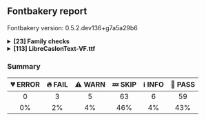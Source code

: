 ## Fontbakery report

Fontbakery version: 0.5.2.dev136+g7a5a29b6

<details>
<summary><b>[23] Family checks</b></summary>
<details>
<summary>:fire: <b>FAIL:</b> Check font has a license.</summary>

* [com.google.fonts/check/028](https://github.com/googlefonts/fontbakery/search?q=com.google.fonts/check/028)
* :fire: **FAIL** No license file was found. Please add an OFL.txt or a LICENSE.txt file. If you are running fontbakery on a Google Fonts upstream repo, which is fine, just make sure there is a temporary license file in the same folder. [code: no-license]

</details>
<details>
<summary>:information_source: <b>INFO:</b> Do we have the latest version of FontBakery installed?</summary>

* [com.google.fonts/check/fontbakery_version](https://github.com/googlefonts/fontbakery/search?q=com.google.fonts/check/fontbakery_version)
* :information_source: **INFO** fontbakery (0.6.0)  - Well designed Font QA tool, written in Python 3
  INSTALLED: 0.5.2.dev136+g7a5a29b6
  LATEST:    0.6.0

* :bread: **PASS** Font Bakery is up-to-date

</details>
<details>
<summary>:bread: <b>PASS:</b> Checking all files are in the same directory.</summary>

* [com.google.fonts/check/002](https://github.com/googlefonts/fontbakery/search?q=com.google.fonts/check/002)
* :bread: **PASS** All files are in the same directory.

</details>
<details>
<summary>:bread: <b>PASS:</b> Fonts have equal unicode encodings?</summary>

* [com.google.fonts/check/013](https://github.com/googlefonts/fontbakery/search?q=com.google.fonts/check/013)
* :bread: **PASS** Fonts have equal unicode encodings.

</details>
<details>
<summary>:bread: <b>PASS:</b> Make sure all font files have the same version value.</summary>

* [com.google.fonts/check/014](https://github.com/googlefonts/fontbakery/search?q=com.google.fonts/check/014)
* :bread: **PASS** All font files have the same version.

</details>
<details>
<summary>:bread: <b>PASS:</b> Fonts have consistent PANOSE proportion?</summary>

* [com.google.fonts/check/009](https://github.com/googlefonts/fontbakery/search?q=com.google.fonts/check/009)
* :bread: **PASS** Fonts have consistent PANOSE proportion.

</details>
<details>
<summary>:bread: <b>PASS:</b> Fonts have consistent PANOSE family type?</summary>

* [com.google.fonts/check/010](https://github.com/googlefonts/fontbakery/search?q=com.google.fonts/check/010)
* :bread: **PASS** Fonts have consistent PANOSE family type.

</details>
<details>
<summary>:bread: <b>PASS:</b> Fonts have consistent underline thickness?</summary>

* [com.google.fonts/check/008](https://github.com/googlefonts/fontbakery/search?q=com.google.fonts/check/008)
* :bread: **PASS** Fonts have consistent underline thickness.

</details>
<details>
<summary>:zzz: <b>SKIP:</b> Does DESCRIPTION file contain broken links?</summary>

* [com.google.fonts/check/003](https://github.com/googlefonts/fontbakery/search?q=com.google.fonts/check/003)
* :zzz: **SKIP** Unfulfilled Conditions: description

</details>
<details>
<summary>:zzz: <b>SKIP:</b> Is this a proper HTML snippet?</summary>

* [com.google.fonts/check/004](https://github.com/googlefonts/fontbakery/search?q=com.google.fonts/check/004)
* :zzz: **SKIP** Unfulfilled Conditions: descfile

</details>
<details>
<summary>:zzz: <b>SKIP:</b> DESCRIPTION.en_us.html must have more than 200 bytes.</summary>

* [com.google.fonts/check/005](https://github.com/googlefonts/fontbakery/search?q=com.google.fonts/check/005)
* :zzz: **SKIP** Unfulfilled Conditions: description

</details>
<details>
<summary>:zzz: <b>SKIP:</b> DESCRIPTION.en_us.html must have less than 1000 bytes.</summary>

* [com.google.fonts/check/006](https://github.com/googlefonts/fontbakery/search?q=com.google.fonts/check/006)
* :zzz: **SKIP** Unfulfilled Conditions: description

</details>
<details>
<summary>:zzz: <b>SKIP:</b> Font designer field in METADATA.pb must not be 'unknown'.</summary>

* [com.google.fonts/check/007](https://github.com/googlefonts/fontbakery/search?q=com.google.fonts/check/007)
* :zzz: **SKIP** Unfulfilled Conditions: family_metadata

</details>
<details>
<summary>:zzz: <b>SKIP:</b> METADATA.pb: Fontfamily is listed on Google Fonts API?</summary>

* [com.google.fonts/check/081](https://github.com/googlefonts/fontbakery/search?q=com.google.fonts/check/081)
* :zzz: **SKIP** Unfulfilled Conditions: family_metadata

</details>
<details>
<summary>:zzz: <b>SKIP:</b> METADATA.pb: check if fonts field only has unique "full_name" values.</summary>

* [com.google.fonts/check/083](https://github.com/googlefonts/fontbakery/search?q=com.google.fonts/check/083)
* :zzz: **SKIP** Unfulfilled Conditions: family_metadata

</details>
<details>
<summary>:zzz: <b>SKIP:</b> METADATA.pb: check if fonts field only contains unique style:weight pairs.</summary>

* [com.google.fonts/check/084](https://github.com/googlefonts/fontbakery/search?q=com.google.fonts/check/084)
* :zzz: **SKIP** Unfulfilled Conditions: family_metadata

</details>
<details>
<summary>:zzz: <b>SKIP:</b> METADATA.pb license is "APACHE2", "UFL" or "OFL"?</summary>

* [com.google.fonts/check/085](https://github.com/googlefonts/fontbakery/search?q=com.google.fonts/check/085)
* :zzz: **SKIP** Unfulfilled Conditions: family_metadata

</details>
<details>
<summary>:zzz: <b>SKIP:</b> METADATA.pb should contain at least "menu" and "latin" subsets.</summary>

* [com.google.fonts/check/086](https://github.com/googlefonts/fontbakery/search?q=com.google.fonts/check/086)
* :zzz: **SKIP** Unfulfilled Conditions: family_metadata

</details>
<details>
<summary>:zzz: <b>SKIP:</b> METADATA.pb subsets should be alphabetically ordered.</summary>

* [com.google.fonts/check/087](https://github.com/googlefonts/fontbakery/search?q=com.google.fonts/check/087)
* :zzz: **SKIP** Unfulfilled Conditions: family_metadata

</details>
<details>
<summary>:zzz: <b>SKIP:</b> METADATA.pb: Copyright notice is the same in all fonts?</summary>

* [com.google.fonts/check/088](https://github.com/googlefonts/fontbakery/search?q=com.google.fonts/check/088)
* :zzz: **SKIP** Unfulfilled Conditions: family_metadata

</details>
<details>
<summary>:zzz: <b>SKIP:</b> Check that METADATA.pb family values are all the same.</summary>

* [com.google.fonts/check/089](https://github.com/googlefonts/fontbakery/search?q=com.google.fonts/check/089)
* :zzz: **SKIP** Unfulfilled Conditions: family_metadata

</details>
<details>
<summary>:zzz: <b>SKIP:</b> METADATA.pb: According Google Fonts standards, families should have a Regular style.</summary>

* [com.google.fonts/check/090](https://github.com/googlefonts/fontbakery/search?q=com.google.fonts/check/090)
* :zzz: **SKIP** Unfulfilled Conditions: family_metadata

</details>
<details>
<summary>:zzz: <b>SKIP:</b> METADATA.pb: Regular should be 400.</summary>

* [com.google.fonts/check/091](https://github.com/googlefonts/fontbakery/search?q=com.google.fonts/check/091)
* :zzz: **SKIP** Unfulfilled Conditions: family_metadata, has_regular_style

</details>
<br>
</details>
<details>
<summary><b>[113] LibreCaslonText-VF.ttf</b></summary>
<details>
<summary>:fire: <b>FAIL:</b> Is 'gasp' table set to optimize rendering?</summary>

* [com.google.fonts/check/062](https://github.com/googlefonts/fontbakery/search?q=com.google.fonts/check/062)
* :fire: **FAIL** Font is missing the 'gasp' table. Try exporting the font with autohinting enabled.

</details>
<details>
<summary>:fire: <b>FAIL:</b> Font enables smart dropout control in "prep" table instructions?</summary>

* [com.google.fonts/check/072](https://github.com/googlefonts/fontbakery/search?q=com.google.fonts/check/072)
* :fire: **FAIL** 'prep' table does not contain TrueType  instructions enabling smart dropout control. To fix, export the font with autohinting enabled, or run ttfautohint on the font, or run the  `gftools fix-nonhinting` script.

</details>
<details>
<summary>:warning: <b>WARN:</b> Is font em size (ideally) equal to 1000?</summary>

* [com.google.fonts/check/116](https://github.com/googlefonts/fontbakery/search?q=com.google.fonts/check/116)
* :warning: **WARN** Font em size (2048) is not equal to 1000.

</details>
<details>
<summary>:warning: <b>WARN:</b> Check if each glyph has the recommended amount of contours.</summary>

* [com.google.fonts/check/153](https://github.com/googlefonts/fontbakery/search?q=com.google.fonts/check/153)
* :warning: **WARN** This check inspects the glyph outlines and detects the total number of contours in each of them. The expected values are infered from the typical ammounts of contours observed in a large collection of reference font families. The divergences listed below may simply indicate a significantly different design on some of your glyphs. On the other hand, some of these may flag actual bugs in the font such as glyphs mapped to an incorrect codepoint. Please consider reviewing the design and codepoint assignment of these to make sure they are correct.

The following glyphs do not have the recommended number of contours:

Glyph name: numbersign	Contours detected: 4	Expected: 2
Glyph name: dollar	Contours detected: 2	Expected: 1 or 3
Glyph name: plus	Contours detected: 2	Expected: 1
Glyph name: E	Contours detected: 2	Expected: 1
Glyph name: F	Contours detected: 2	Expected: 1
Glyph name: H	Contours detected: 3	Expected: 1
Glyph name: e	Contours detected: 1	Expected: 2
Glyph name: f	Contours detected: 2	Expected: 1
Glyph name: h	Contours detected: 2	Expected: 1
Glyph name: k	Contours detected: 3	Expected: 1 or 2
Glyph name: m	Contours detected: 3	Expected: 1
Glyph name: n	Contours detected: 2	Expected: 1
Glyph name: r	Contours detected: 2	Expected: 1
Glyph name: u	Contours detected: 2	Expected: 1
Glyph name: w	Contours detected: 2	Expected: 1
Glyph name: x	Contours detected: 3	Expected: 1
Glyph name: yen	Contours detected: 4	Expected: 1 or 2
Glyph name: Euro	Contours detected: 3	Expected: 1 or 2
Glyph name: logicalnot	Contours detected: 2	Expected: 1
Glyph name: plusminus	Contours detected: 3	Expected: 1 or 2
Glyph name: Egrave	Contours detected: 3	Expected: 2
Glyph name: Eacute	Contours detected: 3	Expected: 2
Glyph name: Ecircumflex	Contours detected: 3	Expected: 2
Glyph name: Edieresis	Contours detected: 4	Expected: 3
Glyph name: multiply	Contours detected: 2	Expected: 1
Glyph name: germandbls	Contours detected: 2	Expected: 1
Glyph name: egrave	Contours detected: 2	Expected: 3
Glyph name: eacute	Contours detected: 2	Expected: 3
Glyph name: ecircumflex	Contours detected: 2	Expected: 3
Glyph name: edieresis	Contours detected: 3	Expected: 4
Glyph name: eth	Contours detected: 3	Expected: 2
Glyph name: ntilde	Contours detected: 3	Expected: 2
Glyph name: ugrave	Contours detected: 3	Expected: 2
Glyph name: uacute	Contours detected: 3	Expected: 2
Glyph name: ucircumflex	Contours detected: 3	Expected: 2
Glyph name: udieresis	Contours detected: 4	Expected: 3
Glyph name: aogonek	Contours detected: 3	Expected: 2
Glyph name: dcroat	Contours detected: 3	Expected: 2
Glyph name: Emacron	Contours detected: 3	Expected: 2
Glyph name: emacron	Contours detected: 2	Expected: 3
Glyph name: Ebreve	Contours detected: 3	Expected: 2
Glyph name: ebreve	Contours detected: 2	Expected: 3
Glyph name: Edotaccent	Contours detected: 3	Expected: 2
Glyph name: edotaccent	Contours detected: 2	Expected: 3
Glyph name: Eogonek	Contours detected: 3	Expected: 1 or 2
Glyph name: Ecaron	Contours detected: 3	Expected: 2
Glyph name: ecaron	Contours detected: 2	Expected: 3
Glyph name: Hcircumflex	Contours detected: 4	Expected: 2
Glyph name: hcircumflex	Contours detected: 3	Expected: 2
Glyph name: hbar	Contours detected: 3	Expected: 1
Glyph name: uni0137	Contours detected: 4	Expected: 2 or 3
Glyph name: kgreenlandic	Contours detected: 3	Expected: 1 or 2
Glyph name: Lslash	Contours detected: 2	Expected: 1
Glyph name: lslash	Contours detected: 2	Expected: 1
Glyph name: nacute	Contours detected: 3	Expected: 2
Glyph name: uni0146	Contours detected: 3	Expected: 2
Glyph name: ncaron	Contours detected: 3	Expected: 2
Glyph name: napostrophe	Contours detected: 3	Expected: 2
Glyph name: Eng	Contours detected: 4	Expected: 1
Glyph name: eng	Contours detected: 3	Expected: 1
Glyph name: OE	Contours detected: 3	Expected: 2
Glyph name: racute	Contours detected: 3	Expected: 2
Glyph name: uni0157	Contours detected: 3	Expected: 2
Glyph name: rcaron	Contours detected: 3	Expected: 2
Glyph name: Tbar	Contours detected: 2	Expected: 1
Glyph name: tbar	Contours detected: 2	Expected: 1
Glyph name: utilde	Contours detected: 3	Expected: 2
Glyph name: umacron	Contours detected: 3	Expected: 2
Glyph name: ubreve	Contours detected: 3	Expected: 2
Glyph name: uring	Contours detected: 4	Expected: 3
Glyph name: uhungarumlaut	Contours detected: 4	Expected: 3
Glyph name: Uogonek	Contours detected: 2	Expected: 1
Glyph name: uogonek	Contours detected: 3	Expected: 1
Glyph name: wcircumflex	Contours detected: 3	Expected: 2
Glyph name: uni018F	Contours detected: 1	Expected: 2
Glyph name: uni01CC	Contours detected: 4	Expected: 3
Glyph name: uni01EA	Contours detected: 3	Expected: 2
Glyph name: uni01EB	Contours detected: 3	Expected: 2
Glyph name: uni0259	Contours detected: 1	Expected: 2
Glyph name: uni1E24	Contours detected: 4	Expected: 2
Glyph name: uni1E25	Contours detected: 3	Expected: 2
Glyph name: uni1E45	Contours detected: 3	Expected: 2
Glyph name: uni1E5B	Contours detected: 3	Expected: 2
Glyph name: wgrave	Contours detected: 3	Expected: 2
Glyph name: wacute	Contours detected: 3	Expected: 2
Glyph name: wdieresis	Contours detected: 4	Expected: 3
Glyph name: uni1EB8	Contours detected: 3	Expected: 2
Glyph name: uni1EB9	Contours detected: 2	Expected: 3
Glyph name: uni1EBC	Contours detected: 3	Expected: 2
Glyph name: uni1EBD	Contours detected: 2	Expected: 3
Glyph name: uni1EE5	Contours detected: 3	Expected: 2

</details>
<details>
<summary>:warning: <b>WARN:</b> Checking with Microsoft Font Validator.</summary>

* [com.google.fonts/check/037](https://github.com/googlefonts/fontbakery/search?q=com.google.fonts/check/037)
* :information_source: **INFO** Microsoft Font Validator returned an error code. Output follows :

LibreCaslonText-VF.ttf (file 1 of 1)
Complete: LibreCaslonText-VF.ttf.report.xml
Reports are ready!



* :information_source: **INFO** MS-FonVal: The file begins with an Offset Table (file contains a single font)
* :information_source: **INFO** MS-FonVal: Not an OpenType table, contents not validated DETAILS: 
	- 
	- This table type is defined in the Apple TrueType spec.
* :information_source: **INFO** MS-FonVal: Unable to perform test due to previously detected errors DETAILS: 
	- Glyph index 1 Test: ValidateSimpContMisor 
	- Glyph index 10 Test: ValidateSimpContMisor 
	- Glyph index 26 Test: ValidateSimpContMisor 
	- Glyph index 38 Test: ValidateSimpContMisor 
	- Glyph index 44 Test: ValidateSimpContMisor 
	- Glyph index 69 Test: ValidateSimpContMisor 
	- Glyph index 76 Test: ValidateSimpContMisor 
	- Glyph index 91 Test: ValidateSimpContMisor 
	- Glyph index 105 Test: ValidateSimpContMisor 
	- Glyph index 107 Test: ValidateSimpContMisor 
	- NOTE: 37 other similar results were hidden!
* :information_source: **INFO** MS-FonVal: Descender should be greater than or equal to head.yMin DETAILS: Descender = -462, head.yMin = -458
* :information_source: **INFO** MS-FonVal: Loca references a zero-length entry in the glyf table DETAILS: Number of glyphs that are empty = 4
* :information_source: **INFO** MS-FonVal: maxSizeOfInstructions via method #1 DETAILS: maxSizeOfInstructions=0, computed from the glyf table
* :information_source: **INFO** MS-FonVal: No string for Typographic Family name (Name ID 16)
* :information_source: **INFO** MS-FonVal: No string for Typographic Subfamily name (Name ID 17)
* :information_source: **INFO** MS-FonVal: The post name does not match the name in the Adobe Glyph List DETAILS: 
	- glyph = 442, char = U+2019, name = apostrophe
	- glyph = 478, char = U+00B5, name = uni03BC.1
* :information_source: **INFO** MS-FonVal: The post name isn't in uniXXXX or uXXXXX format and there is no Adobe Glyph List entry DETAILS: 
	- glyph = 454, char = U+000D, name = CR
	- glyph = 535, char = U+0000, name = NULL
* :information_source: **INFO** MS-FonVal: Rasterization not selected for validation
* :information_source: **INFO** MS-FonVal: Total time validating file DETAILS: 0:00:16
* :bread: **PASS** MS-FonVal: The numTables field is non-zero DETAILS: 18
* :bread: **PASS** MS-FonVal: The searchRange, entrySelector, and rangeShift fields are all valid
* :bread: **PASS** MS-FonVal: The directory entry tags are in ascending order
* :bread: **PASS** MS-FonVal: The directory entry tag names are valid
* :bread: **PASS** MS-FonVal: The directory entry table offsets are all multiples of 4
* :bread: **PASS** MS-FonVal: All required tables are present
* :bread: **PASS** MS-FonVal: No unnecessary tables are present
* :bread: **PASS** MS-FonVal: Tables are in optimal order
* :bread: **PASS** MS-FonVal: All signature blocks were in format 1
* :bread: **PASS** MS-FonVal: All signature blocks' reserved values were 0
* :bread: **PASS** MS-FonVal: The digital signature of the file verified correctly
* :bread: **PASS** MS-FonVal: All header offsets point within the table
* :bread: **PASS** MS-FonVal: The Coverage offset is nonzero and points within the GDEF table DETAILS: LigCaretList
* :bread: **PASS** MS-FonVal: The offsets in the CaretValue array are valid DETAILS: 
	- LigCaretList, LigGlyph[0]
	- LigCaretList, LigGlyph[1]
	- LigCaretList, LigGlyph[2]
	- LigCaretList, LigGlyph[3]
	- LigCaretList, LigGlyph[4]
	- LigCaretList, LigGlyph[5]
	- LigCaretList, LigGlyph[6]
	- LigCaretList, LigGlyph[7]
	- LigCaretList, LigGlyph[8]
	- LigCaretList, LigGlyph[9]
	- LigCaretList, LigGlyph[10]
	- LigCaretList, LigGlyph[11]
	- LigCaretList, LigGlyph[12]
	- LigCaretList, LigGlyph[13]
	- LigCaretList, LigGlyph[14]
	- LigCaretList, LigGlyph[15]
	- LigCaretList, LigGlyph[16]
* :bread: **PASS** MS-FonVal: The offsets in the LigGlyph array are valid DETAILS: LigCaretList
* :bread: **PASS** MS-FonVal: The version number is 0x00010000
* :bread: **PASS** MS-FonVal: The LangSysTable is valid DETAILS: ScriptList, ScriptRecord[0](DFLT), ScriptTable, DefaultLangSysTable
* :bread: **PASS** MS-FonVal: The Script Table is valid DETAILS: ScriptList, ScriptRecord[0](DFLT), ScriptTable
* :bread: **PASS** MS-FonVal: The ScriptList Table is valid DETAILS: ScriptList
* :bread: **PASS** MS-FonVal: The Feature table is valid DETAILS: 
	- FeatureList, FeatureRecord[0](kern), FeatureTable
	- FeatureList, FeatureRecord[1](mark), FeatureTable
	- FeatureList, FeatureRecord[0](dlig), FeatureTable
	- FeatureList, FeatureRecord[1](frac), FeatureTable
	- FeatureList, FeatureRecord[2](liga), FeatureTable
	- FeatureList, FeatureRecord[3](onum), FeatureTable
	- FeatureList, FeatureRecord[4](ordn), FeatureTable
	- FeatureList, FeatureRecord[5](sinf), FeatureTable
	- FeatureList, FeatureRecord[6](sups), FeatureTable
	- FeatureList, FeatureRecord[7](tnum), FeatureTable
* :bread: **PASS** MS-FonVal: The FeatureList table is valid DETAILS: FeatureList
* :bread: **PASS** MS-FonVal: The PairSet table is valid DETAILS: 
	- LookupList, Lookup[0], SubTable[0](PairPos, fmt 1), PairSet[0]
	- LookupList, Lookup[0], SubTable[0](PairPos, fmt 1), PairSet[1]
	- LookupList, Lookup[0], SubTable[0](PairPos, fmt 1), PairSet[2]
	- LookupList, Lookup[0], SubTable[0](PairPos, fmt 1), PairSet[3]
	- LookupList, Lookup[0], SubTable[0](PairPos, fmt 1), PairSet[4]
	- LookupList, Lookup[0], SubTable[0](PairPos, fmt 1), PairSet[5]
	- LookupList, Lookup[0], SubTable[0](PairPos, fmt 1), PairSet[6]
	- LookupList, Lookup[0], SubTable[0](PairPos, fmt 1), PairSet[7]
	- LookupList, Lookup[0], SubTable[0](PairPos, fmt 1), PairSet[8]
	- LookupList, Lookup[0], SubTable[0](PairPos, fmt 1), PairSet[9]
	- NOTE: 360 other similar results were hidden!
* :bread: **PASS** MS-FonVal: The PairPos subtable is valid DETAILS: 
	- LookupList, Lookup[0], SubTable[0](PairPos, fmt 1)
	- LookupList, Lookup[0], SubTable[1](PairPos, fmt 2)
* :bread: **PASS** MS-FonVal: The BaseArray table is valid DETAILS: LookupList, Lookup[1], SubTable[0](MarkBasePos), BaseArray
* :bread: **PASS** MS-FonVal: The MarkBasePos subtable is valid DETAILS: LookupList, Lookup[1], SubTable[0](MarkBasePos)
* :bread: **PASS** MS-FonVal: The LookupList table is valid DETAILS: LookupList
* :bread: **PASS** MS-FonVal: The LigatureSubst subtable is valid DETAILS: 
	- LookupList, Lookup[0], SubTable[0](LigatureSubst, fmt 1)
	- LookupList, Lookup[1], SubTable[0](LigatureSubst, fmt 1)
	- LookupList, Lookup[2], SubTable[0](LigatureSubst, fmt 1)
* :bread: **PASS** MS-FonVal: The SingleSubst subtable is valid DETAILS: 
	- LookupList, Lookup[3], SubTable[0](SingleSubst, fmt 2)
	- LookupList, Lookup[5], SubTable[0](SingleSubst, fmt 2)
	- LookupList, Lookup[6], SubTable[0](SingleSubst, fmt 1)
	- LookupList, Lookup[7], SubTable[0](SingleSubst, fmt 1)
	- LookupList, Lookup[8], SubTable[0](SingleSubst, fmt 1)
* :bread: **PASS** MS-FonVal: The ChainContextSubst subtable is valid DETAILS: 
	- LookupList, Lookup[4], SubTable[0](ChainContextSubst, fmt 3)
	- LookupList, Lookup[4], SubTable[1](ChainContextSubst, fmt 3)
* :bread: **PASS** MS-FonVal: The table length matches the expected length for this version
* :bread: **PASS** MS-FonVal: The usWeightClass is consistent with the PANOSE weight value
* :bread: **PASS** MS-FonVal: The usWeightClass is a valid value DETAILS: 400
* :bread: **PASS** MS-FonVal: The width class is a valid value DETAILS: 5
* :bread: **PASS** MS-FonVal: The fsType field is valid DETAILS: 0x0000, Installable Embedding
* :bread: **PASS** MS-FonVal: All subscript and superscript values appear valid
* :bread: **PASS** MS-FonVal: The yStrikeoutSize and yStrikeoutPosition appear valid
* :bread: **PASS** MS-FonVal: The sFamilyClass Class ID and Subclass ID values are in a valid range
* :bread: **PASS** MS-FonVal: All panose values are in a valid range
* :bread: **PASS** MS-FonVal: The Unicode Range fields' bits are all allowable values
* :bread: **PASS** MS-FonVal: The usFirstCharIndex and usLastCharIndex fields are valid DETAILS: first = 0x0000, last = 0x2219
* :bread: **PASS** MS-FonVal: The CodePage Range fields' bits are all allowable values
* :bread: **PASS** MS-FonVal: The sxHeight field is nonzero DETAILS: 933
* :bread: **PASS** MS-FonVal: The sCapHeight field is nonzero DETAILS: 1355
* :bread: **PASS** MS-FonVal: The usDefaultChar field is zero
* :bread: **PASS** MS-FonVal: The usBreakChar is mapped to a glyf
* :bread: **PASS** MS-FonVal: The usMaxContext field matches the calculated value DETAILS: 3
* :bread: **PASS** MS-FonVal: The table version number is 0
* :bread: **PASS** MS-FonVal: Each subtable offset is within the table
* :bread: **PASS** MS-FonVal: Each subtable length is within the table
* :bread: **PASS** MS-FonVal: The subtables are in the correct order
* :bread: **PASS** MS-FonVal: There are no duplicate subtables
* :bread: **PASS** MS-FonVal: No overlapping subtables were found
* :bread: **PASS** MS-FonVal: Each subtable's format number is valid
* :bread: **PASS** MS-FonVal: The subtable internal format appears valid DETAILS: 
	- PlatID = 0, EncID = 3, Fmt = 4
	- PlatID = 3, EncID = 1, Fmt = 4
* :bread: **PASS** MS-FonVal: Character code U+20AC, the euro character, is mapped for cmap 3,1
* :bread: **PASS** MS-FonVal: No characters are mapped in the Unicode Private Use area
* :bread: **PASS** MS-FonVal: All non mac subtables have a language field of zero
* :bread: **PASS** MS-FonVal: Correct format of loca (0 or 1)
* :bread: **PASS** MS-FonVal: Table length is 54 bytes
* :bread: **PASS** MS-FonVal: The table version number is 0x00010000
* :bread: **PASS** MS-FonVal: fontRevision is consistent with the font's version string DETAILS: 1.002
* :bread: **PASS** MS-FonVal: Font checksum is correct DETAILS: 0x52d9d41b
* :bread: **PASS** MS-FonVal: The magic number is 0x5f0f3cf5
* :bread: **PASS** MS-FonVal: Non-linear scaling flag (bit 4) is clear, and hdmx table is not present
* :bread: **PASS** MS-FonVal: Non-linear scaling flag (bit 4) is clear, and LTSH table is not present
* :bread: **PASS** MS-FonVal: Reserved bit 14 of the flags field is clear
* :bread: **PASS** MS-FonVal: Reserved bit 15 of the flags field is clear
* :bread: **PASS** MS-FonVal: The unitsPerEm value is a power of two in the range 64..16384 DETAILS: 2048
* :bread: **PASS** MS-FonVal: The created time is not zero DETAILS: created = 3624388363 (Tuesday, November 6, 2018 10:32 PM)
* :bread: **PASS** MS-FonVal: The xMin value matches the minimum glyph xMin DETAILS: xMin = -280
* :bread: **PASS** MS-FonVal: The yMin value matches the minimum glyph yMin DETAILS: yMin = -458
* :bread: **PASS** MS-FonVal: The xMax value matches the maximum glyph xMax DETAILS: xMax = 2528
* :bread: **PASS** MS-FonVal: The yMax value matches the maximum glyph yMax DETAILS: yMax = 1708
* :bread: **PASS** MS-FonVal: The macStyle bold bit matches the name table's font subfamily string
* :bread: **PASS** MS-FonVal: The macStyle italic bit matches the name table's font subfamily string
* :bread: **PASS** MS-FonVal: The macStyle bold bit matches the OS/2 fsSelection bit
* :bread: **PASS** MS-FonVal: The macStyle italic bit matches the OS/2 fsSelection bit
* :bread: **PASS** MS-FonVal: The macStyle italic bit matches the post table italic angle
* :bread: **PASS** MS-FonVal: The fontDirectionHint is in the range -2..2 DETAILS: 2
* :bread: **PASS** MS-FonVal: The indexToLocFormat value is 0 or 1 DETAILS: 0
* :bread: **PASS** MS-FonVal: The indexToLocFormat value matches the loca table DETAILS: 0
* :bread: **PASS** MS-FonVal: The glyphDataFormat value is 0
* :bread: **PASS** MS-FonVal: The Ascender value is greater than zero
* :bread: **PASS** MS-FonVal: The Descender is less than zero
* :bread: **PASS** MS-FonVal: Ascender is less than or equal to head.yMax
* :bread: **PASS** MS-FonVal: LineGap is greater than or equal to 0
* :bread: **PASS** MS-FonVal: Ascender is same value as OS/2.usWinAscent
* :bread: **PASS** MS-FonVal: Descender value is the same as OS/2.usWinDescent
* :bread: **PASS** MS-FonVal: The LineGap is greater to or equal the minimum recommended value
* :bread: **PASS** MS-FonVal: The advanceWidthMax field equals the calculated value
* :bread: **PASS** MS-FonVal: The minLeftSideBearing field equals the calculated value
* :bread: **PASS** MS-FonVal: The minRightSideBearing field equals the calculated value
* :bread: **PASS** MS-FonVal: The xMaxExtent field equals the calculated value
* :bread: **PASS** MS-FonVal: The reserved fields are all set to zero
* :bread: **PASS** MS-FonVal: The metricDataFormat field is set to zero
* :bread: **PASS** MS-FonVal: The numberOfHMetrics value is consistent with the length of the hmtx table
* :bread: **PASS** MS-FonVal: The caretSlope angle matches the post.italicAngle
* :bread: **PASS** MS-FonVal: The size of the table matches the calculated size
* :bread: **PASS** MS-FonVal: The number of entries is equal to (maxp.numGlyphs + 1)
* :bread: **PASS** MS-FonVal: The entries are sorted in ascending order
* :bread: **PASS** MS-FonVal: All entries point within range of the glyf table
* :bread: **PASS** MS-FonVal: All glyphs in the glyf table are referenced by the loca table
* :bread: **PASS** MS-FonVal: Table version is 1.0 and a glyf table is present and no CFF table is present
* :bread: **PASS** MS-FonVal: Table version is 1.0 and the table is 32 bytes long
* :bread: **PASS** MS-FonVal: The numGlyphs value equals the number of entries in the loca array plus one DETAILS: numGlyphs = 537
* :bread: **PASS** MS-FonVal: The points, contours, and component values match the calculated values
* :bread: **PASS** MS-FonVal: The format selector field is 0
* :bread: **PASS** MS-FonVal: No strings extended past the end of the table
* :bread: **PASS** MS-FonVal: The NameRecords array is in sorted order
* :bread: **PASS** MS-FonVal: No name records are using reserved Name IDs
* :bread: **PASS** MS-FonVal: The table contains strings for both Mac and Microsoft platforms
* :bread: **PASS** MS-FonVal: The version string is in the correct format DETAILS: platID = 3, encID = 1, langID = 1033, "Version 1.002"
* :bread: **PASS** MS-FonVal: All strings had valid Platform Specific Encoding IDs
* :bread: **PASS** MS-FonVal: All Microsoft unicode strings had valid Language IDs
* :bread: **PASS** MS-FonVal: The length of every unicode string is an even # of bytes
* :bread: **PASS** MS-FonVal: The subfamily string is consistent with the style of the font
* :bread: **PASS** MS-FonVal: No name record specified Unicode Variation Sequences cmap subtable DETAILS: PlatformID=0, EncodingID=5 is for Variation Sequences (Format 14)
* :bread: **PASS** MS-FonVal: No inconsistencies were found for Copyright strings
* :bread: **PASS** MS-FonVal: No inconsistencies were found for Trademark strings
* :bread: **PASS** MS-FonVal: No inconsistencies were found for Description strings
* :bread: **PASS** MS-FonVal: The table length is valid
* :bread: **PASS** MS-FonVal: The version number is valid
* :bread: **PASS** MS-FonVal: The italicAngle value is reasonable and consistent with other tables
* :bread: **PASS** MS-FonVal: The underlinePosition value is not less than hhea.Descender
* :bread: **PASS** MS-FonVal: The underlineThickness value is reasonable
* :bread: **PASS** MS-FonVal: The isFixedPitch field is consistent with other table(s) DETAILS: matches the hmtx and OS/2 tables
* :bread: **PASS** MS-FonVal: The numberOfGlyphs field equals maxp.numGlyphs
* :bread: **PASS** MS-FonVal: The glyphNameIndex array contains valid indexes
* :bread: **PASS** MS-FonVal: The names in the post table are consistent with the Adobe Glyph List names
* :warning: **WARN** MS-FonVal: The version number is valid, but less than 5 DETAILS: 4
* :warning: **WARN** MS-FonVal: There are undefined bits set in fsSelection field DETAILS: Bit(s) 7
* :warning: **WARN** MS-FonVal: The value of sTypoAscender minus sTypoDescender is greater than unitsPerEm DETAILS: sTypoAscender = 1708, sTypoDescender = -462
* :warning: **WARN** MS-FonVal: The table does not contain any Apple subtables
* :warning: **WARN** MS-FonVal: Apple logo mapping test not performed, cmap 1,0 not present
* :warning: **WARN** MS-FonVal: The modified time is an unlikely value DETAILS: modified = 3624629123 (Friday, November 9, 2018 5:25 PM)
* :warning: **WARN** MS-FonVal: The lowestRecPPEM value may be unreasonably small DETAILS: lowestRecPPEM = 6
* :warning: **WARN** MS-FonVal: The leftSideBearing is greater than the advance width (unlikely value) DETAILS: glyph# 509
* :warning: **WARN** MS-FonVal: Loca references a glyf entry which length is not a multiple of 4 DETAILS: Number of glyphs with the warning = 159

</details>
<details>
<summary>:warning: <b>WARN:</b> Combined length of family and style must not exceed 20 characters.</summary>

* [com.google.fonts/check/163](https://github.com/googlefonts/fontbakery/search?q=com.google.fonts/check/163)
* :warning: **WARN** The combined length of family and style exceeds 20 chars in the following 'WINDOWS' entries: FONT_FAMILY_NAME = 'Libre Caslon Text' / SUBFAMILY_NAME = 'Regular'

</details>
<details>
<summary>:warning: <b>WARN:</b> Is there kerning info for non-ligated sequences?</summary>

* [com.google.fonts/check/065](https://github.com/googlefonts/fontbakery/search?q=com.google.fonts/check/065)
* :warning: **WARN** GPOS table lacks kerning info for the following non-ligated sequences:
	- f + f
	- f + b
	- b + f
	- f + h
	- h + f
	- f + i
	- i + f
	- f + j
	- j + f
	- f + k
	- k + f
	- f + l
	- l + f
	- f + t
	- t + b
	- h + i
	- i + j
	- j + k
	- k + l
	- l + t

   [code: lacks-kern-info]

</details>
<details>
<summary>:zzz: <b>SKIP:</b> Checking OS/2 usWeightClass.</summary>

* [com.google.fonts/check/020](https://github.com/googlefonts/fontbakery/search?q=com.google.fonts/check/020)
* :zzz: **SKIP** Unfulfilled Conditions: style

</details>
<details>
<summary>:zzz: <b>SKIP:</b> Check copyright namerecords match license file.</summary>

* [com.google.fonts/check/029](https://github.com/googlefonts/fontbakery/search?q=com.google.fonts/check/029)
* :zzz: **SKIP** Unfulfilled Conditions: license

</details>
<details>
<summary>:zzz: <b>SKIP:</b> Font has ttfautohint params? </summary>

* [com.google.fonts/check/has_ttfautohint_params](https://github.com/googlefonts/fontbakery/search?q=com.google.fonts/check/has_ttfautohint_params)
* :zzz: **SKIP** Font appears to our heuristic as not hinted using ttfautohint.

</details>
<details>
<summary>:zzz: <b>SKIP:</b> Checks METADATA.pb font.name field matches family name declared on the name table.</summary>

* [com.google.fonts/check/092](https://github.com/googlefonts/fontbakery/search?q=com.google.fonts/check/092)
* :zzz: **SKIP** Unfulfilled Conditions: font_metadata

</details>
<details>
<summary>:zzz: <b>SKIP:</b> Checks METADATA.pb font.post_script_name matches postscript name declared on the name table.</summary>

* [com.google.fonts/check/093](https://github.com/googlefonts/fontbakery/search?q=com.google.fonts/check/093)
* :zzz: **SKIP** Unfulfilled Conditions: font_metadata

</details>
<details>
<summary>:zzz: <b>SKIP:</b> METADATA.pb font.full_name value matches fullname declared on the name table?</summary>

* [com.google.fonts/check/094](https://github.com/googlefonts/fontbakery/search?q=com.google.fonts/check/094)
* :zzz: **SKIP** Unfulfilled Conditions: font_metadata

</details>
<details>
<summary>:zzz: <b>SKIP:</b> METADATA.pb font.name value should be same as the family name declared on the name table.</summary>

* [com.google.fonts/check/095](https://github.com/googlefonts/fontbakery/search?q=com.google.fonts/check/095)
* :zzz: **SKIP** Unfulfilled Conditions: font_metadata, style

</details>
<details>
<summary>:zzz: <b>SKIP:</b> METADATA.pb font.full_name and font.post_script_name fields have equivalent values ?</summary>

* [com.google.fonts/check/096](https://github.com/googlefonts/fontbakery/search?q=com.google.fonts/check/096)
* :zzz: **SKIP** Unfulfilled Conditions: font_metadata

</details>
<details>
<summary>:zzz: <b>SKIP:</b> METADATA.pb font.filename and font.post_script_name fields have equivalent values?</summary>

* [com.google.fonts/check/097](https://github.com/googlefonts/fontbakery/search?q=com.google.fonts/check/097)
* :zzz: **SKIP** Unfulfilled Conditions: font_metadata

</details>
<details>
<summary>:zzz: <b>SKIP:</b> METADATA.pb font.name field contains font name in right format?</summary>

* [com.google.fonts/check/098](https://github.com/googlefonts/fontbakery/search?q=com.google.fonts/check/098)
* :zzz: **SKIP** Unfulfilled Conditions: style, font_metadata

</details>
<details>
<summary>:zzz: <b>SKIP:</b> METADATA.pb font.full_name field contains font name in right format?</summary>

* [com.google.fonts/check/099](https://github.com/googlefonts/fontbakery/search?q=com.google.fonts/check/099)
* :zzz: **SKIP** Unfulfilled Conditions: style, font_metadata

</details>
<details>
<summary>:zzz: <b>SKIP:</b> METADATA.pb font.filename field contains font name in right format?</summary>

* [com.google.fonts/check/100](https://github.com/googlefonts/fontbakery/search?q=com.google.fonts/check/100)
* :zzz: **SKIP** Unfulfilled Conditions: style, font_metadata

</details>
<details>
<summary>:zzz: <b>SKIP:</b> METADATA.pb font.post_script_name field contains font name in right format?</summary>

* [com.google.fonts/check/101](https://github.com/googlefonts/fontbakery/search?q=com.google.fonts/check/101)
* :zzz: **SKIP** Unfulfilled Conditions: font_metadata

</details>
<details>
<summary>:zzz: <b>SKIP:</b> Copyright notice on METADATA.pb matches canonical pattern?</summary>

* [com.google.fonts/check/102](https://github.com/googlefonts/fontbakery/search?q=com.google.fonts/check/102)
* :zzz: **SKIP** Unfulfilled Conditions: font_metadata

</details>
<details>
<summary>:zzz: <b>SKIP:</b> Copyright notice on METADATA.pb should not contain 'Reserved Font Name'.</summary>

* [com.google.fonts/check/103](https://github.com/googlefonts/fontbakery/search?q=com.google.fonts/check/103)
* :zzz: **SKIP** Unfulfilled Conditions: font_metadata

</details>
<details>
<summary>:zzz: <b>SKIP:</b> METADATA.pb: Copyright notice shouldn't exceed 500 chars.</summary>

* [com.google.fonts/check/104](https://github.com/googlefonts/fontbakery/search?q=com.google.fonts/check/104)
* :zzz: **SKIP** Unfulfilled Conditions: font_metadata

</details>
<details>
<summary>:zzz: <b>SKIP:</b> METADATA.pb: Filename is set canonically?</summary>

* [com.google.fonts/check/105](https://github.com/googlefonts/fontbakery/search?q=com.google.fonts/check/105)
* :zzz: **SKIP** Unfulfilled Conditions: font_metadata, canonical_filename

</details>
<details>
<summary>:zzz: <b>SKIP:</b> METADATA.pb font.style "italic" matches font internals?</summary>

* [com.google.fonts/check/106](https://github.com/googlefonts/fontbakery/search?q=com.google.fonts/check/106)
* :zzz: **SKIP** Unfulfilled Conditions: font_metadata

</details>
<details>
<summary>:zzz: <b>SKIP:</b> METADATA.pb font.style "normal" matches font internals?</summary>

* [com.google.fonts/check/107](https://github.com/googlefonts/fontbakery/search?q=com.google.fonts/check/107)
* :zzz: **SKIP** Unfulfilled Conditions: font_metadata

</details>
<details>
<summary>:zzz: <b>SKIP:</b> METADATA.pb font.name and font.full_name fields match the values declared on the name table?</summary>

* [com.google.fonts/check/108](https://github.com/googlefonts/fontbakery/search?q=com.google.fonts/check/108)
* :zzz: **SKIP** Unfulfilled Conditions: font_metadata

</details>
<details>
<summary>:zzz: <b>SKIP:</b> METADATA.pb: Check if fontname is not camel cased.</summary>

* [com.google.fonts/check/109](https://github.com/googlefonts/fontbakery/search?q=com.google.fonts/check/109)
* :zzz: **SKIP** Unfulfilled Conditions: font_metadata

</details>
<details>
<summary>:zzz: <b>SKIP:</b> METADATA.pb: Check font name is the same as family name.</summary>

* [com.google.fonts/check/110](https://github.com/googlefonts/fontbakery/search?q=com.google.fonts/check/110)
* :zzz: **SKIP** Unfulfilled Conditions: family_metadata, font_metadata

</details>
<details>
<summary>:zzz: <b>SKIP:</b> METADATA.pb: Check that font weight has a canonical value.</summary>

* [com.google.fonts/check/111](https://github.com/googlefonts/fontbakery/search?q=com.google.fonts/check/111)
* :zzz: **SKIP** Unfulfilled Conditions: font_metadata

</details>
<details>
<summary>:zzz: <b>SKIP:</b> Checking OS/2 usWeightClass matches weight specified at METADATA.pb.</summary>

* [com.google.fonts/check/112](https://github.com/googlefonts/fontbakery/search?q=com.google.fonts/check/112)
* :zzz: **SKIP** Unfulfilled Conditions: font_metadata

</details>
<details>
<summary>:zzz: <b>SKIP:</b> METADATA.pb weight matches postScriptName.</summary>

* [com.google.fonts/check/113](https://github.com/googlefonts/fontbakery/search?q=com.google.fonts/check/113)
* :zzz: **SKIP** Unfulfilled Conditions: font_metadata

</details>
<details>
<summary>:zzz: <b>SKIP:</b> METADATA.pb: Font styles are named canonically?</summary>

* [com.google.fonts/check/115](https://github.com/googlefonts/fontbakery/search?q=com.google.fonts/check/115)
* :zzz: **SKIP** Unfulfilled Conditions: font_metadata

</details>
<details>
<summary>:zzz: <b>SKIP:</b> Version number has increased since previous release on Google Fonts?</summary>

* [com.google.fonts/check/117](https://github.com/googlefonts/fontbakery/search?q=com.google.fonts/check/117)
* :zzz: **SKIP** Unfulfilled Conditions: api_gfonts_ttFont, github_gfonts_ttFont

</details>
<details>
<summary>:zzz: <b>SKIP:</b> Glyphs are similiar to Google Fonts version?</summary>

* [com.google.fonts/check/118](https://github.com/googlefonts/fontbakery/search?q=com.google.fonts/check/118)
* :zzz: **SKIP** Unfulfilled Conditions: api_gfonts_ttFont

</details>
<details>
<summary>:zzz: <b>SKIP:</b> TTFAutohint x-height increase value is same as in previous release on Google Fonts?</summary>

* [com.google.fonts/check/119](https://github.com/googlefonts/fontbakery/search?q=com.google.fonts/check/119)
* :zzz: **SKIP** Unfulfilled Conditions: api_gfonts_ttFont

</details>
<details>
<summary>:zzz: <b>SKIP:</b> Checking OS/2 fsSelection value.</summary>

* [com.google.fonts/check/129](https://github.com/googlefonts/fontbakery/search?q=com.google.fonts/check/129)
* :zzz: **SKIP** Unfulfilled Conditions: style

</details>
<details>
<summary>:zzz: <b>SKIP:</b> Checking post.italicAngle value.</summary>

* [com.google.fonts/check/130](https://github.com/googlefonts/fontbakery/search?q=com.google.fonts/check/130)
* :zzz: **SKIP** Unfulfilled Conditions: style

</details>
<details>
<summary>:zzz: <b>SKIP:</b> Checking head.macStyle value.</summary>

* [com.google.fonts/check/131](https://github.com/googlefonts/fontbakery/search?q=com.google.fonts/check/131)
* :zzz: **SKIP** Unfulfilled Conditions: style

</details>
<details>
<summary>:zzz: <b>SKIP:</b> Check font has same encoded glyphs as version hosted on fonts.google.com</summary>

* [com.google.fonts/check/154](https://github.com/googlefonts/fontbakery/search?q=com.google.fonts/check/154)
* :zzz: **SKIP** Unfulfilled Conditions: api_gfonts_ttFont

</details>
<details>
<summary>:zzz: <b>SKIP:</b> Copyright field for this font on METADATA.pb matches all copyright notice entries on the name table ?</summary>

* [com.google.fonts/check/155](https://github.com/googlefonts/fontbakery/search?q=com.google.fonts/check/155)
* :zzz: **SKIP** Unfulfilled Conditions: font_metadata

</details>
<details>
<summary>:zzz: <b>SKIP:</b> Font has all mandatory 'name' table entries ?</summary>

* [com.google.fonts/check/156](https://github.com/googlefonts/fontbakery/search?q=com.google.fonts/check/156)
* :zzz: **SKIP** Unfulfilled Conditions: style

</details>
<details>
<summary>:zzz: <b>SKIP:</b> Check name table: FONT_FAMILY_NAME entries. </summary>

* [com.google.fonts/check/157](https://github.com/googlefonts/fontbakery/search?q=com.google.fonts/check/157)
* :zzz: **SKIP** Unfulfilled Conditions: style

</details>
<details>
<summary>:zzz: <b>SKIP:</b> Check name table: FONT_SUBFAMILY_NAME entries. </summary>

* [com.google.fonts/check/158](https://github.com/googlefonts/fontbakery/search?q=com.google.fonts/check/158)
* :zzz: **SKIP** Unfulfilled Conditions: style_with_spaces

</details>
<details>
<summary>:zzz: <b>SKIP:</b> Check name table: FULL_FONT_NAME entries. </summary>

* [com.google.fonts/check/159](https://github.com/googlefonts/fontbakery/search?q=com.google.fonts/check/159)
* :zzz: **SKIP** Unfulfilled Conditions: style_with_spaces

</details>
<details>
<summary>:zzz: <b>SKIP:</b> Check name table: POSTSCRIPT_NAME entries. </summary>

* [com.google.fonts/check/160](https://github.com/googlefonts/fontbakery/search?q=com.google.fonts/check/160)
* :zzz: **SKIP** Unfulfilled Conditions: style

</details>
<details>
<summary>:zzz: <b>SKIP:</b> Check name table: TYPOGRAPHIC_FAMILY_NAME entries. </summary>

* [com.google.fonts/check/161](https://github.com/googlefonts/fontbakery/search?q=com.google.fonts/check/161)
* :zzz: **SKIP** Unfulfilled Conditions: style

</details>
<details>
<summary>:zzz: <b>SKIP:</b> Check name table: TYPOGRAPHIC_SUBFAMILY_NAME entries. </summary>

* [com.google.fonts/check/162](https://github.com/googlefonts/fontbakery/search?q=com.google.fonts/check/162)
* :zzz: **SKIP** Unfulfilled Conditions: style_with_spaces

</details>
<details>
<summary>:zzz: <b>SKIP:</b> FontForge validation outputs error messages?</summary>

* [com.google.fonts/check/038](https://github.com/googlefonts/fontbakery/search?q=com.google.fonts/check/038)
* :zzz: **SKIP** Unfulfilled Conditions: fontforge_check_results

</details>
<details>
<summary>:zzz: <b>SKIP:</b> FontForge checks.</summary>

* [com.google.fonts/check/039](https://github.com/googlefonts/fontbakery/search?q=com.google.fonts/check/039)
* :zzz: **SKIP** Unfulfilled Conditions: fontforge_check_results

</details>
<details>
<summary>:zzz: <b>SKIP:</b> Monospace font has hhea.advanceWidthMax equal to each glyph's advanceWidth?</summary>

* [com.google.fonts/check/079](https://github.com/googlefonts/fontbakery/search?q=com.google.fonts/check/079)
* :zzz: **SKIP** Unfulfilled Conditions: seems_monospaced

</details>
<details>
<summary>:zzz: <b>SKIP:</b> The variable font 'wdth' (Width) axis coordinate must be 100 on the 'Regular' instance.</summary>

* [com.google.fonts/check/168](https://github.com/googlefonts/fontbakery/search?q=com.google.fonts/check/168)
* :zzz: **SKIP** Unfulfilled Conditions: regular_wdth_coord

</details>
<details>
<summary>:zzz: <b>SKIP:</b> The variable font 'slnt' (Slant) axis coordinate must be zero on the 'Regular' instance.</summary>

* [com.google.fonts/check/169](https://github.com/googlefonts/fontbakery/search?q=com.google.fonts/check/169)
* :zzz: **SKIP** Unfulfilled Conditions: regular_slnt_coord

</details>
<details>
<summary>:zzz: <b>SKIP:</b> The variable font 'ital' (Italic) axis coordinate must be zero on the 'Regular' instance.</summary>

* [com.google.fonts/check/170](https://github.com/googlefonts/fontbakery/search?q=com.google.fonts/check/170)
* :zzz: **SKIP** Unfulfilled Conditions: regular_ital_coord

</details>
<details>
<summary>:zzz: <b>SKIP:</b> The variable font 'opsz' (Optical Size) axis coordinate should be between 9 and 13 on the 'Regular' instance.</summary>

* [com.google.fonts/check/171](https://github.com/googlefonts/fontbakery/search?q=com.google.fonts/check/171)
* :zzz: **SKIP** Unfulfilled Conditions: regular_opsz_coord

</details>
<details>
<summary>:information_source: <b>INFO:</b> Show hinting filesize impact.</summary>

* [com.google.fonts/check/054](https://github.com/googlefonts/fontbakery/search?q=com.google.fonts/check/054)
* :information_source: **INFO** Hinting filesize impact:

|  | LibreCaslonText-VF.ttf |
|:--- | ---:|
| Dehinted Size | 124.2kb |
| Hinted Size | 123.7kb |
| Increase | -516 bytes |
| Change   | -0.0 % |


</details>
<details>
<summary>:information_source: <b>INFO:</b> Font has old ttfautohint applied?</summary>

* [com.google.fonts/check/056](https://github.com/googlefonts/fontbakery/search?q=com.google.fonts/check/056)
* :information_source: **INFO** Could not detect which version of ttfautohint was used in this font. It is typically specified as a comment in the font version entries of the 'name' table. Such font version strings are currently: ['Version 1.002']

</details>
<details>
<summary>:information_source: <b>INFO:</b> EPAR table present in font?</summary>

* [com.google.fonts/check/061](https://github.com/googlefonts/fontbakery/search?q=com.google.fonts/check/061)
* :information_source: **INFO** EPAR table not present in font. To learn more see https://github.com/googlefonts/fontbakery/issues/818

</details>
<details>
<summary>:information_source: <b>INFO:</b> Check for font-v versioning </summary>

* [com.google.fonts/check/166](https://github.com/googlefonts/fontbakery/search?q=com.google.fonts/check/166)
* :information_source: **INFO** Version string is: "Version 1.002"
The version string must ideally include a git commit hash and either a 'dev' or a 'release' suffix such as in the example below:
"Version 1.3; git-0d08353-release"

</details>
<details>
<summary>:information_source: <b>INFO:</b> Font contains all required tables?</summary>

* [com.google.fonts/check/052](https://github.com/googlefonts/fontbakery/search?q=com.google.fonts/check/052)
* :information_source: **INFO** This font contains the following optional tables [GPOS, loca, GSUB, DSIG]
* :bread: **PASS** Font contains all required tables.

</details>
<details>
<summary>:bread: <b>PASS:</b> Checking file is named canonically.</summary>

* [com.google.fonts/check/001](https://github.com/googlefonts/fontbakery/search?q=com.google.fonts/check/001)
* :bread: **PASS** LibreCaslonText-VF.ttf is named canonically.

</details>
<details>
<summary>:bread: <b>PASS:</b> Fonts have equal numbers of glyphs?</summary>

* [com.google.fonts/check/011](https://github.com/googlefonts/fontbakery/search?q=com.google.fonts/check/011)
* :bread: **PASS** All font files in this family have an equal total ammount of glyphs.

</details>
<details>
<summary>:bread: <b>PASS:</b> Fonts have equal glyph names?</summary>

* [com.google.fonts/check/012](https://github.com/googlefonts/fontbakery/search?q=com.google.fonts/check/012)
* :bread: **PASS** All font files have identical glyph names.

</details>
<details>
<summary>:bread: <b>PASS:</b> Checking OS/2 fsType.</summary>

* [com.google.fonts/check/016](https://github.com/googlefonts/fontbakery/search?q=com.google.fonts/check/016)
* :bread: **PASS** OS/2 fsType is properly set to zero.

</details>
<details>
<summary>:bread: <b>PASS:</b> Checking OS/2 achVendID.</summary>

* [com.google.fonts/check/018](https://github.com/googlefonts/fontbakery/search?q=com.google.fonts/check/018)
* :bread: **PASS** OS/2 VendorID 'GOOG' looks good!

</details>
<details>
<summary>:bread: <b>PASS:</b> Substitute copyright, registered and trademark symbols in name table entries.</summary>

* [com.google.fonts/check/019](https://github.com/googlefonts/fontbakery/search?q=com.google.fonts/check/019)
* :bread: **PASS** No need to substitute copyright, registered and trademark symbols in name table entries of this font.

</details>
<details>
<summary>:bread: <b>PASS:</b> "License URL matches License text on name table?</summary>

* [com.google.fonts/check/030](https://github.com/googlefonts/fontbakery/search?q=com.google.fonts/check/030)
* :bread: **PASS** Font has a valid license URL in NAME table.

</details>
<details>
<summary>:bread: <b>PASS:</b> Description strings in the name table must not exceed 200 characters.</summary>

* [com.google.fonts/check/032](https://github.com/googlefonts/fontbakery/search?q=com.google.fonts/check/032)
* :bread: **PASS** All description name records have reasonably small lengths.

</details>
<details>
<summary>:bread: <b>PASS:</b> Version format is correct in 'name' table?</summary>

* [com.google.fonts/check/055](https://github.com/googlefonts/fontbakery/search?q=com.google.fonts/check/055)
* :bread: **PASS** Version format in NAME table entries is correct.

</details>
<details>
<summary>:bread: <b>PASS:</b> Make sure family name does not begin with a digit.</summary>

* [com.google.fonts/check/067](https://github.com/googlefonts/fontbakery/search?q=com.google.fonts/check/067)
* :bread: **PASS** Font family name first character is not a digit.

</details>
<details>
<summary>:bread: <b>PASS:</b> Font has all expected currency sign characters?</summary>

* [com.google.fonts/check/070](https://github.com/googlefonts/fontbakery/search?q=com.google.fonts/check/070)
* :bread: **PASS** Font has all expected currency sign characters.

</details>
<details>
<summary>:bread: <b>PASS:</b> Are there non-ASCII characters in ASCII-only NAME table entries?</summary>

* [com.google.fonts/check/074](https://github.com/googlefonts/fontbakery/search?q=com.google.fonts/check/074)
* :bread: **PASS** None of the ASCII-only NAME table entries contain non-ASCII characteres.

</details>
<details>
<summary>:bread: <b>PASS:</b> Length of copyright notice must not exceed 500 characters. </summary>

* [com.google.fonts/check/164](https://github.com/googlefonts/fontbakery/search?q=com.google.fonts/check/164)
* :bread: **PASS** All copyright notice name entries on the 'name' table are shorter than 500 characters.

</details>
<details>
<summary>:bread: <b>PASS:</b> Familyname must be unique according to namecheck.fontdata.com </summary>

* [com.google.fonts/check/165](https://github.com/googlefonts/fontbakery/search?q=com.google.fonts/check/165)
* :bread: **PASS** Font familyname seems to be unique.

</details>
<details>
<summary>:bread: <b>PASS:</b> Check a static ttf can be generated from a variable font. </summary>

* [com.google.fonts/check/174](https://github.com/googlefonts/fontbakery/search?q=com.google.fonts/check/174)
* :bread: **PASS** fontTools.varLib.mutator generated a static font instance

</details>
<details>
<summary>:bread: <b>PASS:</b> Check that variable fonts have an HVAR table. </summary>

* [com.google.fonts/check/varfont/has_HVAR](https://github.com/googlefonts/fontbakery/search?q=com.google.fonts/check/varfont/has_HVAR)
* :bread: **PASS** This variable font contains an HVAR table.

</details>
<details>
<summary>:bread: <b>PASS:</b> Checking OS/2 usWinAscent & usWinDescent.</summary>

* [com.google.fonts/check/040](https://github.com/googlefonts/fontbakery/search?q=com.google.fonts/check/040)
* :bread: **PASS** OS/2 usWinAscent & usWinDescent values look good!

</details>
<details>
<summary>:bread: <b>PASS:</b> Checking OS/2 Metrics match hhea Metrics.</summary>

* [com.google.fonts/check/042](https://github.com/googlefonts/fontbakery/search?q=com.google.fonts/check/042)
* :bread: **PASS** OS/2.sTypoAscender/Descender match hhea.ascent/descent.

</details>
<details>
<summary>:bread: <b>PASS:</b> There must not be VTT Talk sources in the font.</summary>

* [com.google.fonts/check/vttclean](https://github.com/googlefonts/fontbakery/search?q=com.google.fonts/check/vttclean)
* :bread: **PASS** There are no tables with VTT Talk sources embedded in the font.

</details>
<details>
<summary>:bread: <b>PASS:</b> Checking with ftxvalidator.</summary>

* [com.google.fonts/check/035](https://github.com/googlefonts/fontbakery/search?q=com.google.fonts/check/035)
* :bread: **PASS** ftxvalidator passed this file

</details>
<details>
<summary>:bread: <b>PASS:</b> Checking with ots-sanitize.</summary>

* [com.google.fonts/check/036](https://github.com/googlefonts/fontbakery/search?q=com.google.fonts/check/036)
* :bread: **PASS** ots-sanitize passed this file

</details>
<details>
<summary>:bread: <b>PASS:</b> Font contains .notdef as first glyph?</summary>

* [com.google.fonts/check/046](https://github.com/googlefonts/fontbakery/search?q=com.google.fonts/check/046)
* :bread: **PASS** Font contains the .notdef glyph as the first glyph, it does not have a Unicode value assigned and contains a drawing.

</details>
<details>
<summary>:bread: <b>PASS:</b> Font contains glyphs for whitespace characters?</summary>

* [com.google.fonts/check/047](https://github.com/googlefonts/fontbakery/search?q=com.google.fonts/check/047)
* :bread: **PASS** Font contains glyphs for whitespace characters.

</details>
<details>
<summary>:bread: <b>PASS:</b> Font has **proper** whitespace glyph names?</summary>

* [com.google.fonts/check/048](https://github.com/googlefonts/fontbakery/search?q=com.google.fonts/check/048)
* :bread: **PASS** Font has **proper** whitespace glyph names.

</details>
<details>
<summary>:bread: <b>PASS:</b> Whitespace glyphs have ink?</summary>

* [com.google.fonts/check/049](https://github.com/googlefonts/fontbakery/search?q=com.google.fonts/check/049)
* :bread: **PASS** There is no whitespace glyph with ink.

</details>
<details>
<summary>:bread: <b>PASS:</b> Are there unwanted tables?</summary>

* [com.google.fonts/check/053](https://github.com/googlefonts/fontbakery/search?q=com.google.fonts/check/053)
* :bread: **PASS** There are no unwanted tables.

</details>
<details>
<summary>:bread: <b>PASS:</b> Glyph names are all valid?</summary>

* [com.google.fonts/check/058](https://github.com/googlefonts/fontbakery/search?q=com.google.fonts/check/058)
* :bread: **PASS** Glyph names are all valid.

</details>
<details>
<summary>:bread: <b>PASS:</b> Font contains unique glyph names?</summary>

* [com.google.fonts/check/059](https://github.com/googlefonts/fontbakery/search?q=com.google.fonts/check/059)
* :bread: **PASS** Font contains unique glyph names.

</details>
<details>
<summary>:bread: <b>PASS:</b> Checking with fontTools.ttx</summary>

* [com.google.fonts/check/ttx-roundtrip](https://github.com/googlefonts/fontbakery/search?q=com.google.fonts/check/ttx-roundtrip)
* :bread: **PASS** Hey! It all looks good!

</details>
<details>
<summary>:bread: <b>PASS:</b> Check glyphs have unique unicode codepoints.</summary>

* [com.google.fonts/check/076](https://github.com/googlefonts/fontbakery/search?q=com.google.fonts/check/076)
* :bread: **PASS** All glyphs have unique unicode codepoint assignments.

</details>
<details>
<summary>:bread: <b>PASS:</b> Check all glyphs have codepoints assigned.</summary>

* [com.google.fonts/check/077](https://github.com/googlefonts/fontbakery/search?q=com.google.fonts/check/077)
* :bread: **PASS** All glyphs have a codepoint value assigned.

</details>
<details>
<summary>:bread: <b>PASS:</b> Checking unitsPerEm value is reasonable.</summary>

* [com.google.fonts/check/043](https://github.com/googlefonts/fontbakery/search?q=com.google.fonts/check/043)
* :bread: **PASS** unitsPerEm value on the 'head' table is reasonable.

</details>
<details>
<summary>:bread: <b>PASS:</b> Checking font version fields (head and name table).</summary>

* [com.google.fonts/check/044](https://github.com/googlefonts/fontbakery/search?q=com.google.fonts/check/044)
* :bread: **PASS** All font version fields match.

</details>
<details>
<summary>:bread: <b>PASS:</b> Check if OS/2 xAvgCharWidth is correct.</summary>

* [com.google.fonts/check/034](https://github.com/googlefonts/fontbakery/search?q=com.google.fonts/check/034)
* :bread: **PASS** OS/2 xAvgCharWidth value is correct.

</details>
<details>
<summary>:bread: <b>PASS:</b> Font has correct post table version (2 for TTF, 3 for OTF)?</summary>

* [com.google.fonts/check/015](https://github.com/googlefonts/fontbakery/search?q=com.google.fonts/check/015)
* :bread: **PASS** Font has post table version 2.

</details>
<details>
<summary>:bread: <b>PASS:</b> Description strings in the name table must not contain copyright info.</summary>

* [com.google.fonts/check/031](https://github.com/googlefonts/fontbakery/search?q=com.google.fonts/check/031)
* :bread: **PASS** Description strings in the name table do not contain any copyright string.

</details>
<details>
<summary>:bread: <b>PASS:</b> Checking correctness of monospaced metadata.</summary>

* [com.google.fonts/check/033](https://github.com/googlefonts/fontbakery/search?q=com.google.fonts/check/033)
* :bread: **PASS** Font is not monospaced and all related metadata look good. [code: good]

</details>
<details>
<summary>:bread: <b>PASS:</b> Name table entries should not contain line-breaks.</summary>

* [com.google.fonts/check/057](https://github.com/googlefonts/fontbakery/search?q=com.google.fonts/check/057)
* :bread: **PASS** Name table entries are all single-line (no line-breaks found).

</details>
<details>
<summary>:bread: <b>PASS:</b> Does full font name begin with the font family name?</summary>

* [com.google.fonts/check/068](https://github.com/googlefonts/fontbakery/search?q=com.google.fonts/check/068)
* :bread: **PASS** Full font name begins with the font family name.

</details>
<details>
<summary>:bread: <b>PASS:</b> Font follows the family naming recommendations?</summary>

* [com.google.fonts/check/071](https://github.com/googlefonts/fontbakery/search?q=com.google.fonts/check/071)
* :bread: **PASS** Font follows the family naming recommendations.

</details>
<details>
<summary>:bread: <b>PASS:</b> Name table strings must not contain the string 'Reserved Font Name'.</summary>

* [com.google.fonts/check/152](https://github.com/googlefonts/fontbakery/search?q=com.google.fonts/check/152)
* :bread: **PASS** None of the name table strings contain "Reserved Font Name".

</details>
<details>
<summary>:bread: <b>PASS:</b> Checking Vertical Metric Linegaps.</summary>

* [com.google.fonts/check/041](https://github.com/googlefonts/fontbakery/search?q=com.google.fonts/check/041)
* :bread: **PASS** OS/2 sTypoLineGap and hhea lineGap are both 0.

</details>
<details>
<summary>:bread: <b>PASS:</b> MaxAdvanceWidth is consistent with values in the Hmtx and Hhea tables?</summary>

* [com.google.fonts/check/073](https://github.com/googlefonts/fontbakery/search?q=com.google.fonts/check/073)
* :bread: **PASS** MaxAdvanceWidth is consistent with values in the Hmtx and Hhea tables.

</details>
<details>
<summary>:bread: <b>PASS:</b> Does the font have a DSIG table?</summary>

* [com.google.fonts/check/045](https://github.com/googlefonts/fontbakery/search?q=com.google.fonts/check/045)
* :bread: **PASS** Digital Signature (DSIG) exists.

</details>
<details>
<summary>:bread: <b>PASS:</b> Whitespace and non-breaking space have the same width?</summary>

* [com.google.fonts/check/050](https://github.com/googlefonts/fontbakery/search?q=com.google.fonts/check/050)
* :bread: **PASS** Whitespace and non-breaking space have the same width.

</details>
<details>
<summary>:bread: <b>PASS:</b> Does GPOS table have kerning information?</summary>

* [com.google.fonts/check/063](https://github.com/googlefonts/fontbakery/search?q=com.google.fonts/check/063)
* :bread: **PASS** GPOS table has got kerning information.

</details>
<details>
<summary>:bread: <b>PASS:</b> Are there caret positions declared for every ligature?</summary>

* [com.google.fonts/check/064](https://github.com/googlefonts/fontbakery/search?q=com.google.fonts/check/064)
* :bread: **PASS** Looks good!

</details>
<details>
<summary>:bread: <b>PASS:</b> Is there a "kern" table declared in the font?</summary>

* [com.google.fonts/check/066](https://github.com/googlefonts/fontbakery/search?q=com.google.fonts/check/066)
* :bread: **PASS** Font does not declare an optional "kern" table.

</details>
<details>
<summary>:bread: <b>PASS:</b> Is there any unused data at the end of the glyf table?</summary>

* [com.google.fonts/check/069](https://github.com/googlefonts/fontbakery/search?q=com.google.fonts/check/069)
* :bread: **PASS** There is no unused data at the end of the glyf table.

</details>
<details>
<summary>:bread: <b>PASS:</b> Check for points out of bounds.</summary>

* [com.google.fonts/check/075](https://github.com/googlefonts/fontbakery/search?q=com.google.fonts/check/075)
* :bread: **PASS** All glyph paths have coordinates within bounds!

</details>
<details>
<summary>:bread: <b>PASS:</b> The variable font 'wght' (Weight) axis coordinate must be 400 on the 'Regular' instance.</summary>

* [com.google.fonts/check/167](https://github.com/googlefonts/fontbakery/search?q=com.google.fonts/check/167)
* :bread: **PASS** Regular:wght is 400.

</details>
<details>
<summary>:bread: <b>PASS:</b> The variable font 'wght' (Weight) axis coordinate must be 700 on the 'Bold' instance.</summary>

* [com.google.fonts/check/172](https://github.com/googlefonts/fontbakery/search?q=com.google.fonts/check/172)
* :bread: **PASS** Bold:wght is 700.

</details>
<details>
<summary>:bread: <b>PASS:</b> Does the number of glyphs in the loca table match the maxp table?</summary>

* [com.google.fonts/check/180](https://github.com/googlefonts/fontbakery/search?q=com.google.fonts/check/180)
* :bread: **PASS** 'loca' table matches numGlyphs in 'maxp' table.

</details>
<br>
</details>

### Summary

| :broken_heart: ERROR | :fire: FAIL | :warning: WARN | :zzz: SKIP | :information_source: INFO | :bread: PASS |
|:-----:|:----:|:----:|:----:|:----:|:----:|
| 0 | 3 | 5 | 63 | 6 | 59 |
| 0% | 2% | 4% | 46% | 4% | 43% |
